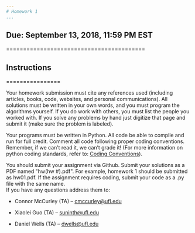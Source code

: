 ```yaml
---
# Homework 1
...
```


## Due: September 13, 2018, 11:59 PM EST
=========================================

## Instructions
================

Your homework submission must cite any references used (including
articles, books, code, websites, and personal communications). All
solutions must be written in your own words, and you must program the
algorithms yourself. If you do work with others, you must list the
people you worked with. If you solve any problems by hand just digitize
that page and submit it (make sure the problem is labeled).

Your programs must be written in Python. All code be able to compile and
run for full credit. Comment all code following proper coding
conventions. Remember, if we can’t read it, we can’t grade it! (For more
information on python coding standards, refer to: [Coding Conventions](https://www.python.org/dev/peps/pep-0008/)).

You should submit your assignment via Github. Submit your solutions as a
PDF named "hw(hw #).pdf". For example, homework 1 should be submitted
as hw01.pdf. If the assignment requires coding, submit your code as a
.py file with the same name.\
If you have any questions address them to:

-   Connor McCurley (TA) – cmccurley@ufl.edu

-   Xiaolei Guo (TA) – suninth@ufl.edu

-   Daniel Wells (TA) – dwells@ufl.edu



